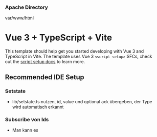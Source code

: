 ### Apache Directory

var/www/html

# Vue 3 + TypeScript + Vite

This template should help get you started developing with Vue 3 and TypeScript in Vite. The template uses Vue 3
`<script setup>` SFCs, check out
the [script setup docs](https://v3.vuejs.org/api/sfc-script-setup.html#sfc-script-setup) to learn more.

## Recommended IDE Setup

### Setstate

- lib/setstate.ts nutzen, id, value und optional ack übergeben, der Type wird automatisch erkannt

### Subscribe von Ids

- Man kann es
